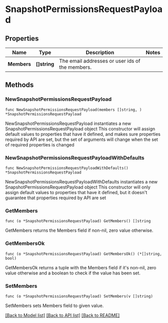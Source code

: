 # SnapshotPermissionsRequestPayload

## Properties

Name | Type | Description | Notes
------------ | ------------- | ------------- | -------------
**Members** | **[]string** | The email addresses or user ids of the members. | 

## Methods

### NewSnapshotPermissionsRequestPayload

`func NewSnapshotPermissionsRequestPayload(members []string, ) *SnapshotPermissionsRequestPayload`

NewSnapshotPermissionsRequestPayload instantiates a new SnapshotPermissionsRequestPayload object
This constructor will assign default values to properties that have it defined,
and makes sure properties required by API are set, but the set of arguments
will change when the set of required properties is changed

### NewSnapshotPermissionsRequestPayloadWithDefaults

`func NewSnapshotPermissionsRequestPayloadWithDefaults() *SnapshotPermissionsRequestPayload`

NewSnapshotPermissionsRequestPayloadWithDefaults instantiates a new SnapshotPermissionsRequestPayload object
This constructor will only assign default values to properties that have it defined,
but it doesn't guarantee that properties required by API are set

### GetMembers

`func (o *SnapshotPermissionsRequestPayload) GetMembers() []string`

GetMembers returns the Members field if non-nil, zero value otherwise.

### GetMembersOk

`func (o *SnapshotPermissionsRequestPayload) GetMembersOk() (*[]string, bool)`

GetMembersOk returns a tuple with the Members field if it's non-nil, zero value otherwise
and a boolean to check if the value has been set.

### SetMembers

`func (o *SnapshotPermissionsRequestPayload) SetMembers(v []string)`

SetMembers sets Members field to given value.



[[Back to Model list]](../README.md#documentation-for-models) [[Back to API list]](../README.md#documentation-for-api-endpoints) [[Back to README]](../README.md)


